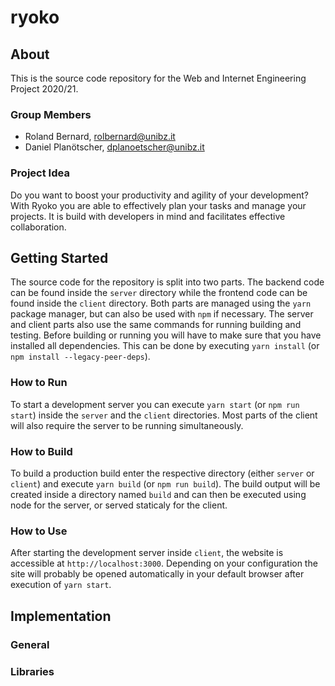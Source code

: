 # ryoko

## About

This is the source code repository for the Web and Internet Engineering Project 2020/21.

### Group Members

* Roland Bernard, rolbernard@unibz.it
* Daniel Planötscher, dplanoetscher@unibz.it

### Project Idea

Do you want to boost your productivity and agility of your development? With Ryoko you are able to
effectively plan your tasks and manage your projects. It is build with developers in mind and
facilitates effective collaboration.

## Getting Started

The source code for the repository is split into two parts. The backend code can be found inside the
`server` directory while the frontend code can be found inside the `client` directory. Both parts
are managed using the `yarn` package manager, but can also be used with `npm` if necessary. The
server and client parts also use the same commands for running building and testing.
Before building or running you will have to make sure that you have installed all dependencies. This
can be done by executing `yarn install` (or `npm install --legacy-peer-deps`).

### How to Run

To start a development server you can execute `yarn start` (or `npm run start`) inside the `server`
and the `client` directories. Most parts of the client will also require the server to be running
simultaneously.

### How to Build

To build a production build enter the respective directory (either `server` or `client`) and execute
`yarn build` (or `npm run build`). The build output will be created inside a directory named `build`
and can then be executed using node for the server, or served staticaly for the client.

### How to Use

After starting the development server inside `client`, the website is accessible at
`http://localhost:3000`. Depending on your configuration the site will probably be opened
automatically in your default browser after execution of `yarn start`.

## Implementation
<!-- TODO -->

### General
<!-- TODO -->

### Libraries
<!-- TODO -->

